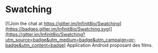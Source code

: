 # Swatching

[![Join the chat at https://gitter.im/Infinit8io/Swatching](https://badges.gitter.im/Infinit8io/Swatching.svg)](https://gitter.im/Infinit8io/Swatching?utm_source=badge&utm_medium=badge&utm_campaign=pr-badge&utm_content=badge)
Application Android proposant des films.
